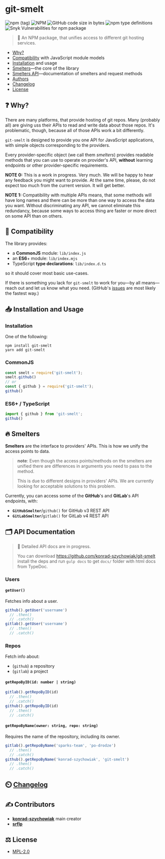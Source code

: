 # git-smelt
![npm (tag)](https://img.shields.io/npm/v/git-smelt/latest?style=flat-square)
![NPM](https://img.shields.io/npm/l/git-smelt?style=flat-square)
![GitHub code size in bytes](https://img.shields.io/github/languages/code-size/konrad-szychowiak/git-smelt?style=flat-square)
![npm type definitions](https://img.shields.io/npm/types/git-smelt?style=flat-square)
![Snyk Vulnerabilities for npm package](https://img.shields.io/snyk/vulnerabilities/npm/git-smelt?style=flat-square)

> 🚧 An NPM package, that unifies access to different git hosting services.

+ [Why?](#-why)
+ [Compatibility](#-compatibility) with JavaScript module models
+ [Installation](#-installation-and-usage) and usage
+ [Smelters](#-smelters)—the core of the library
+ [Smelters API](#-api-documentation)—documentation of smelters and request methods
+ [Authors](#-contributors)
+ [Changelog]
+ [License](#-license)

## ❓ Why?

There are many platforms, that provide hosting of git repos.
Many (probably all) are giving uss their APIs to read and write data
about those repos.
It's problematic, though, because all of those APIs work a bit differently.

`git-smelt` is designed to provide you one API for JavaScript applications,
with simple objects corresponding to the providers.

Every provider-specific object (we call them _smelters_) provides
readable methods that you can use to operate on provider's API, 
**without** learning endpoints or other provider-specific requirements.

**NOTE 0:** This is a work in progress.
Very much.
We will be happy to hear any feedback you might want to provide.
At the same time, please, do not expect too much from the current version.
It will get better.  

**NOTE 1:** Compatibility with multiple APIs means, that some methods will have long names
and there can be more than one way to access the data you want.
Without discriminating any API, we cannot eliminate this redundancy,
because some ways to access thing are faster or more direct on some API than on others.  

## 🤝 Compatibility

The library provides:
+ a **CommonJS** module: `lib/index.js`
+ an **ES6**+ module: `lib/index.mjs`
+ TypeScript **type declarations**: `lib/index.d.ts`

so it should cover most basic use-cases.

If there is something you lack for `git-smelt` to work for you—by all means—reach out
and let us know what you need. (GitHub's [issues] are most likely the fastest way.) 

## 📥 Installation and Usage

### Installation
One of the following:
```shell script
npm install git-smelt
yarn add git-smelt
```

### CommonJS
```js
const smelt = require('git-smelt');
smelt.github()
// or
const { github } = require('git-smelt');
github()
```

### ES6+ / TypeScript
```ts
import { github } from 'git-smelt';
github()
```

## 🔥 Smelters

**Smelters** are the interface to providers' APIs.
This is how we unify the access points to data.

> **note**: Even though the access points/methods on the smelters are unified
> there are differences in arguments you need to pass to the method.
>
> This is due to different designs in providers' APIs.
> We are currently looking for acceptable solutions to this problem.

Currently, you can access some of the **GitHub**'s and **GitLab**'s API endpoints, with:

+ **`GitHubSmelter`**/`github()` for GitHub v3 REST API
+ **`GitLabSmelter`**/`gitlab()` for GitLab v4 REST API

## 🗂️ API Documentation

> 🚧 Detailed API docs are in progress. 
>
> You can download https://github.com/konrad-szychowiak/git-smelt
> install the deps and run `gulp docs` to get `docs/` folder with html docs from TypeDoc. 

### Users
#### `getUser()`
Fetches info about a user.

```js
github().getUser('username')
  // .then()
  // .catch()
gitlab().getUser('username')
  // .then()
  // .catch()
```

### Repos
Fetch info about:
+ (`github`) a repository
+ (`gitlab`) a project

#### `getRepoByID(id: number | string)`
```ts
gitlab().getRepoByID(id)
  // .then()
  // .catch()
github().getRepoByID(id)
  // .then()
  // .catch()
```
 
#### `getRepoByName(owner: string, repo: string)`
Requires the name of the repository, including its owner.
```ts
gitlab().getRepoByName('sparks-team', 'po-drodze')
  // .then()
  // .catch()
github().getRepoByName('konrad-szychowiak', 'git-smelt')
  // .then()
  // .catch()
```


## ⏲️ [Changelog]

## ✍️ Contributors
+ **[konrad-szychowiak]** main creator
+ **[srflp]** 

## ⚖️ License
+ [MPL-2.0]

[issues]: https://github.com/konrad-szychowiak/git-smelt/issues
[MPL-2.0]: ./LICENSE
[Changelog]: ./CHANGELOG.md
[konrad-szychowiak]: https://github.com/konrad-szychowiak
[srflp]: https://github.com/srflp

